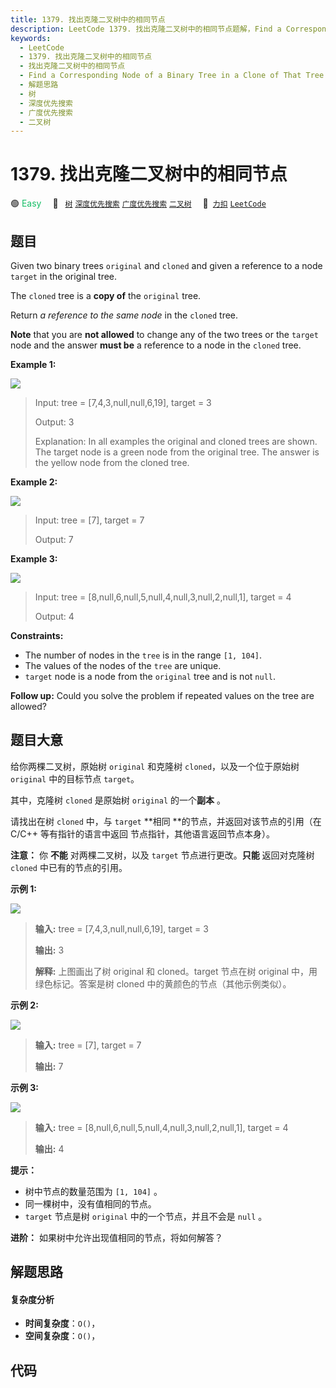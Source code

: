 ```yaml
---
title: 1379. 找出克隆二叉树中的相同节点
description: LeetCode 1379. 找出克隆二叉树中的相同节点题解，Find a Corresponding Node of a Binary Tree in a Clone of That Tree，包含解题思路、复杂度分析以及完整的 JavaScript 代码实现。
keywords:
  - LeetCode
  - 1379. 找出克隆二叉树中的相同节点
  - 找出克隆二叉树中的相同节点
  - Find a Corresponding Node of a Binary Tree in a Clone of That Tree
  - 解题思路
  - 树
  - 深度优先搜索
  - 广度优先搜索
  - 二叉树
---
```


# 1379. 找出克隆二叉树中的相同节点

🟢 <font color=#15bd66>Easy</font>&emsp; 🔖&ensp; [`树`](/tag/tree.md) [`深度优先搜索`](/tag/depth-first-search.md) [`广度优先搜索`](/tag/breadth-first-search.md) [`二叉树`](/tag/binary-tree.md)&emsp; 🔗&ensp;[`力扣`](https://leetcode.cn/problems/find-a-corresponding-node-of-a-binary-tree-in-a-clone-of-that-tree) [`LeetCode`](https://leetcode.com/problems/find-a-corresponding-node-of-a-binary-tree-in-a-clone-of-that-tree)

## 题目

Given two binary trees `original` and `cloned` and given a reference to a node
`target` in the original tree.

The `cloned` tree is a **copy of** the `original` tree.

Return _a reference to the same node_ in the `cloned` tree.

**Note** that you are **not allowed** to change any of the two trees or the
`target` node and the answer **must be** a reference to a node in the `cloned`
tree.



**Example 1:**

![](https://assets.leetcode.com/uploads/2020/02/21/e1.png)

> Input: tree = [7,4,3,null,null,6,19], target = 3
> 
> Output: 3
> 
> Explanation: In all examples the original and cloned trees are shown. The target node is a green node from the original tree. The answer is the yellow node from the cloned tree.

**Example 2:**

![](https://assets.leetcode.com/uploads/2020/02/21/e2.png)

> Input: tree = [7], target =  7
> 
> Output: 7

**Example 3:**

![](https://assets.leetcode.com/uploads/2020/02/21/e3.png)

> Input: tree = [8,null,6,null,5,null,4,null,3,null,2,null,1], target = 4
> 
> Output: 4

**Constraints:**

  * The number of nodes in the `tree` is in the range `[1, 104]`.
  * The values of the nodes of the `tree` are unique.
  * `target` node is a node from the `original` tree and is not `null`.



**Follow up:** Could you solve the problem if repeated values on the tree are
allowed?


## 题目大意

给你两棵二叉树，原始树 `original` 和克隆树 `cloned`，以及一个位于原始树 `original` 中的目标节点 `target`。

其中，克隆树 `cloned` 是原始树 `original` 的一个**副本** 。

请找出在树 `cloned` 中，与 `target` **相同  **的节点，并返回对该节点的引用（在 C/C++ 等有指针的语言中返回
节点指针，其他语言返回节点本身）。



**注意：** 你 **不能** 对两棵二叉树，以及 `target` 节点进行更改。**只能** 返回对克隆树 `cloned` 中已有的节点的引用。



**示例 1:**

![](https://assets.leetcode.com/uploads/2020/02/21/e1.png)

> 
> 
> 
> 
> 
> **输入:** tree = [7,4,3,null,null,6,19], target = 3
> 
> **输出:** 3
> 
> **解释:** 上图画出了树 original 和 cloned。target 节点在树 original 中，用绿色标记。答案是树 cloned 中的黄颜色的节点（其他示例类似）。

**示例 2:**

![](https://assets.leetcode.com/uploads/2020/02/21/e2.png)

> 
> 
> 
> 
> 
> **输入:** tree = [7], target =  7
> 
> **输出:** 7
> 
> 

**示例 3:**

![](https://assets.leetcode.com/uploads/2020/02/21/e3.png)

> 
> 
> 
> 
> 
> **输入:** tree = [8,null,6,null,5,null,4,null,3,null,2,null,1], target = 4
> 
> **输出:** 4
> 
> 



**提示：**

  * 树中节点的数量范围为 `[1, 104]` 。
  * 同一棵树中，没有值相同的节点。
  * `target` 节点是树 `original` 中的一个节点，并且不会是 `null` 。



**进阶：** 如果树中允许出现值相同的节点，将如何解答？


## 解题思路

#### 复杂度分析

- **时间复杂度**：`O()`，
- **空间复杂度**：`O()`，

## 代码

```javascript

```